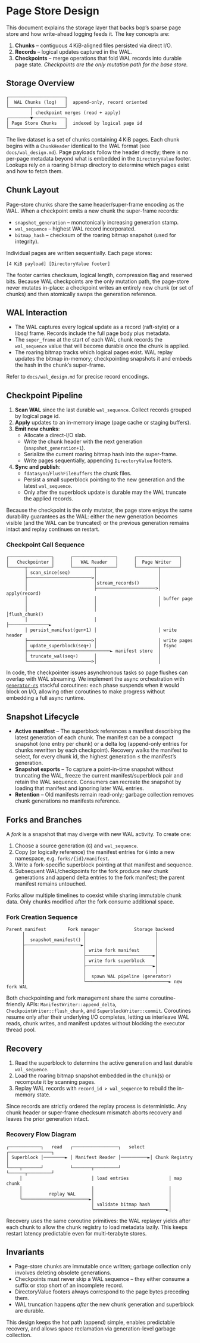 # Page Store Design

This document explains the storage layer that backs bop’s sparse page store and
how write-ahead logging feeds it. The key concepts are:

1. **Chunks** – contiguous 4 KiB-aligned files persisted via direct I/O.
2. **Records** – logical updates captured in the WAL.
3. **Checkpoints** – merge operations that fold WAL records into durable page
   state. *Checkpoints are the only mutation path for the base store.*

## Storage Overview

```
┌─────────────────────┐
│  WAL Chunks (log)   │  append-only, record oriented
└────────┬────────────┘
         │ checkpoint merges (read + apply)
┌────────▼────────────┐
│ Page Store Chunks   │  indexed by logical page id
└─────────────────────┘
```

The live dataset is a set of chunks containing 4 KiB pages. Each chunk begins
with a `ChunkHeader` identical to the WAL format (see `docs/wal_design.md`).
Page payloads follow the header directly; there is no per-page metadata beyond
what is embedded in the `DirectoryValue` footer. Lookups rely on a roaring
bitmap directory to determine which pages exist and how to fetch them.

## Chunk Layout

Page-store chunks share the same header/super-frame encoding as the WAL. When a
checkpoint emits a new chunk the super-frame records:

- `snapshot_generation` – monotonically increasing generation stamp.
- `wal_sequence` – highest WAL record incorporated.
- `bitmap_hash` – checksum of the roaring bitmap snapshot (used for integrity).

Individual pages are written sequentially. Each page stores:

```
[4 KiB payload] [DirectoryValue footer]
```

The footer carries checksum, logical length, compression flag and reserved bits.
Because WAL checkpoints are the only mutation path, the page-store never
mutates in-place: a checkpoint writes an entirely new chunk (or set of chunks)
and then atomically swaps the generation reference.

## WAL Interaction

- The WAL captures every logical update as a record (raft-style) or a libsql
  frame. Records include the full page body plus metadata.
- The `super_frame` at the start of each WAL chunk records the `wal_sequence`
  value that will become durable once the chunk is applied.
- The roaring bitmap tracks which logical pages exist. WAL replay updates the
  bitmap in-memory; checkpointing snapshots it and embeds the hash in the
  chunk’s super-frame.

Refer to `docs/wal_design.md` for precise record encodings.

## Checkpoint Pipeline

1. **Scan WAL** since the last durable `wal_sequence`. Collect records grouped
   by logical page id.
2. **Apply** updates to an in-memory image (page cache or staging buffers).
3. **Emit new chunks**:
   - Allocate a direct-I/O slab.
   - Write the chunk header with the next generation (`snapshot_generation+1`).
   - Serialize the current roaring bitmap hash into the super-frame.
   - Write pages sequentially, appending `DirectoryValue` footers.
4. **Sync and publish**:
   - `fdatasync`/`FlushFileBuffers` the chunk files.
   - Persist a small superblock pointing to the new generation and the latest
     `wal_sequence`.
   - Only after the superblock update is durable may the WAL truncate the
     applied records.

Because the checkpoint is the only mutator, the page store enjoys the same
durability guarantees as the WAL: either the new generation becomes visible (and
the WAL can be truncated) or the previous generation remains intact and replay
continues on restart.

### Checkpoint Call Sequence

```
┌────────────────┐      ┌────────────────┐      ┌────────────────┐
│   Checkpointer │      │   WAL Reader   │      │  Page Writer   │
└──────┬─────────┘      └────────┬───────┘      └────────┬───────┘
       │ scan_since(seq)         │                       │
       ├────────────────────────>│                       │
       │                         │stream_records()       │
       │                         ├──────────────────────>│ apply(record)
       │                         │                       │ buffer page
       │                         │                       │
       │                         │                       │flush_chunk()
       │                         │                       ├───────────────►
       │ persist_manifest(gen+1) │                       │ write header
       ├────────────────────────>│                       │ write pages
       │ update_superblock(seq+) │                       │ fsync
       ├───────────────────────────────► manifest store  │
       │ truncate_wal(seq+)      │                       │
       └────────────────────────>│                       │
```

In code, the checkpointer issues asynchronous tasks so page flushes can overlap
with WAL streaming. We implement the async orchestration with
[`generator-rs`](https://crates.io/crates/generator) stackful coroutines: each
phase suspends when it would block on I/O, allowing other coroutines to make
progress without embedding a full async runtime.

## Snapshot Lifecycle

- **Active manifest** – The superblock references a manifest describing the
  latest generation of each chunk. The manifest can be a compact snapshot (one
  entry per chunk) or a delta log (append-only entries for chunks rewritten by
  each checkpoint). Recovery walks the manifest to select, for every chunk id,
  the highest generation ≤ the manifest’s generation.
- **Snapshot exports** – To capture a point-in-time snapshot without truncating
  the WAL, freeze the current manifest/superblock pair and retain the WAL
  sequence. Consumers can recreate the snapshot by loading that manifest and
  ignoring later WAL entries.
- **Retention** – Old manifests remain read-only; garbage collection removes
  chunk generations no manifests reference.

## Forks and Branches

A *fork* is a snapshot that may diverge with new WAL activity. To create one:

1. Choose a source generation (`G`) and `wal_sequence`.
2. Copy (or logically reference) the manifest entries for `G` into a new
   namespace, e.g. `forks/{id}/manifest`.
3. Write a fork-specific superblock pointing at that manifest and sequence.
4. Subsequent WAL/checkpoints for the fork produce new chunk generations and
   append delta entries to the fork manifest; the parent manifest remains
   untouched.

Forks allow multiple timelines to coexist while sharing immutable chunk data.
Only chunks modified after the fork consume additional space.

### Fork Creation Sequence

```
Parent manifest        Fork manager             Storage backend
      │                      │                          │
      │  snapshot_manifest() │                          │
      ├─────────────────────►│                          │
      │                      │ write fork manifest      │
      │                      ├─────────────────────────►│
      │                      │ write fork superblock    │
      │                      ├─────────────────────────►│
      │                      │                          │
      │                      │  spawn WAL pipeline (generator)
      │                      └───────────────────────────────► new fork WAL
```

Both checkpointing and fork management share the same coroutine-friendly APIs:
`ManifestWriter::append_delta`, `CheckpointWriter::flush_chunk`, and
`SuperblockWriter::commit`. Coroutines resume only after their underlying I/O
completes, letting us interleave WAL reads, chunk writes, and manifest updates
without blocking the executor thread pool.

## Recovery

1. Read the superblock to determine the active generation and last durable
   `wal_sequence`.
2. Load the roaring bitmap snapshot embedded in the chunk(s) or recompute it by
   scanning pages.
3. Replay WAL records with `record_id > wal_sequence` to rebuild the in-memory
   state.

Since records are strictly ordered the replay process is deterministic. Any
chunk header or super-frame checksum mismatch aborts recovery and leaves the
prior generation intact.

### Recovery Flow Diagram

```
┌────────────┐   read   ┌─────────────────┐   select  ┌────────────────┐
│ Superblock │────────► │ Manifest Reader │──────────►│ Chunk Registry │
└────┬───────┘          └───────┬─────────┘           └──────┬─────────┘
     │                          │ load entries               │ map chunk
     │                          │                            │
     │          replay WAL      │                            │
     └─────────────────────────►│                            │
                                │ validate bitmap hash       │
                                └───────────────────────────►│
```

Recovery uses the same coroutine primitives: the WAL replayer yields after each
chunk to allow the chunk registry to load metadata lazily. This keeps restart
latency predictable even for multi-terabyte stores.

## Invariants

- Page-store chunks are immutable once written; garbage collection only involves
  deleting obsolete generations.
- Checkpoints must never skip a WAL sequence – they either consume a suffix or
  stop short of an incomplete record.
- DirectoryValue footers always correspond to the page bytes preceding them.
- WAL truncation happens *after* the new chunk generation and superblock are
  durable.

This design keeps the hot path (append) simple, enables predictable recovery,
and allows space reclamation via generation-level garbage collection.
